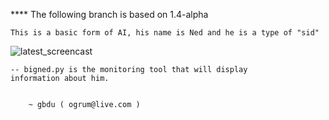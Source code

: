 **** The following branch is based on 1.4-alpha

    This is a basic form of AI, his name is Ned and he is a type of "sid"

![latest_screencast](/screencasts/latest.gif)

    -- bigned.py is the monitoring tool that will display
    information about him.

        
        ~ gbdu ( ogrum@live.com )